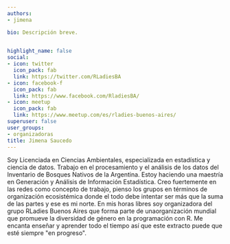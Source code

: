 ```yaml
---
authors:
- jimena

bio: Descripción breve. 

  
highlight_name: false
social:
- icon: twitter
  icon_pack: fab
  link: https://twitter.com/RLadiesBA
- icon: facebook-f
  icon_pack: fab
  link: https://www.facebook.com/RladiesBA/
- icon: meetup
  icon_pack: fab
  link: https://www.meetup.com/es/rladies-buenos-aires/
superuser: false
user_groups: 
- organizadoras
title: Jimena Saucedo
---
```


Soy Licenciada en Ciencias Ambientales, especializada en estadística y ciencia de datos. Trabajo en el procesamiento y el análisis de los datos del Inventario de Bosques Nativos de la Argentina. Estoy haciendo una maestría en Generación y Análisis de Información Estadística. Creo fuertemente en las redes como  concepto  de trabajo, pienso los grupos en términos de organización ecosistémica donde el todo debe intentar ser más que la suma de las partes y ese es mi norte. En mis horas libres soy organizadora del grupo RLadies Buenos Aires que forma parte de unaorganización mundial que promueve la diversidad de género en la programación con R. Me encanta enseñar y aprender todo el tiempo así que este extracto puede que esté siempre "en progreso".